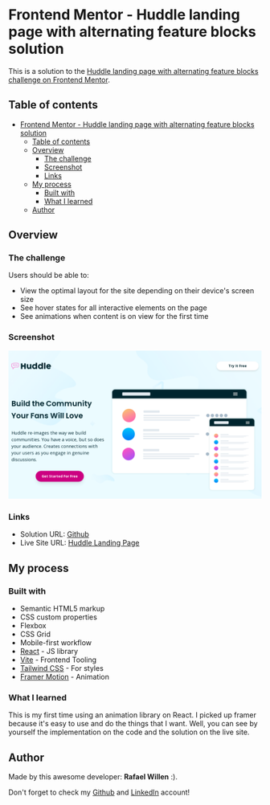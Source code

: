 # Frontend Mentor - Huddle landing page with alternating feature blocks solution

This is a solution to the [Huddle landing page with alternating feature blocks challenge on Frontend Mentor](https://www.frontendmentor.io/challenges/huddle-landing-page-with-alternating-feature-blocks-5ca5f5981e82137ec91a5100).

## Table of contents

- [Frontend Mentor - Huddle landing page with alternating feature blocks solution](#frontend-mentor---huddle-landing-page-with-alternating-feature-blocks-solution)
  - [Table of contents](#table-of-contents)
  - [Overview](#overview)
    - [The challenge](#the-challenge)
    - [Screenshot](#screenshot)
    - [Links](#links)
  - [My process](#my-process)
    - [Built with](#built-with)
    - [What I learned](#what-i-learned)
  - [Author](#author)

## Overview

### The challenge

Users should be able to:

- View the optimal layout for the site depending on their device's screen size
- See hover states for all interactive elements on the page
- See animations when content is on view for the first time

### Screenshot

![](./screenshot.png)

### Links

- Solution URL: [Github](https://github.com/rafaelwillen/huddle-landing-page)
- Live Site URL: [Huddle Landing Page](https://huddle-landing-page-willen.vercel.app/)

## My process

### Built with

- Semantic HTML5 markup
- CSS custom properties
- Flexbox
- CSS Grid
- Mobile-first workflow
- [React](https://reactjs.org/) - JS library
- [Vite](https://vitejs.dev/) - Frontend Tooling
- [Tailwind CSS](https://tailwindcss.com/) - For styles
- [Framer Motion](https://www.framer.com/motion/) - Animation

### What I learned

This is my first time using an animation library on React. I picked up framer because it's easy to use and do the things that I want. Well, you can see by yourself the implementation on the code and the solution on the live site.


## Author

Made by this awesome developer: **Rafael Willen** :).

Don't forget to check my [Github](https://github.com/rafaelwillen/) and [LinkedIn](https://www.linkedin.com/in/rafael-padre/) account!

